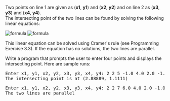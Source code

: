 Two points on line 1 are given as (**x1**, **y1**) and (**x2**, **y2**) and on line 2 as (**x3**, **y3**) and (**x4**, **y4**).  
The intersecting point of the two lines can be found by solving the following linear equations:  
  
<img alt="formula" src="https://render.githubusercontent.com/render/math?math=\large%20\color{red}{\left(%20y_{1}%20-%20y_{2}%20\right)x%20-%20\left(%20x_{1}%20-%20x_{2}%20\right)y%20=%20\left(%20y_{1}%20-%20y_{2}%20\right)%20x_{1}%20-%20\left(%20x_{1}%20-%20x_{2}%20\right)%20y_{1}%20}" />  
<img alt="formula" src="https://render.githubusercontent.com/render/math?math=\large%20\color{red}{\left(%20y_{3}%20-%20y_{4}%20\right)x%20-%20\left(%20x_{3}%20-%20x_{4}%20\right)y%20=%20\left(%20y_{3}%20-%20y_{4}%20\right)%20x_{3}%20-%20\left(%20x_{3}%20-%20x_{4}%20\right)%20y_{3}%20}" />  
  
This linear equation can be solved using Cramer's rule (see Programming Exercise 3.3). If the equation has no solutions, the two lines are parallel.  
  
Write a program that prompts the user to enter four points and displays the intersecting point. Here are sample runs:  
  
<pre>
Enter x1, y1, x2, y2, x3, y3, x4, y4: 2 2 5 -1.0 4.0 2.0 -1.0 -2.0
The intersecting point is at (2.88889, 1.1111)
</pre>  
  
<pre>
Enter x1, y1, x2, y2, x3, y3, x4, y4: 2 2 7 6.0 4.0 2.0 -1.0 -2.0
The two lines are parallel
</pre>
